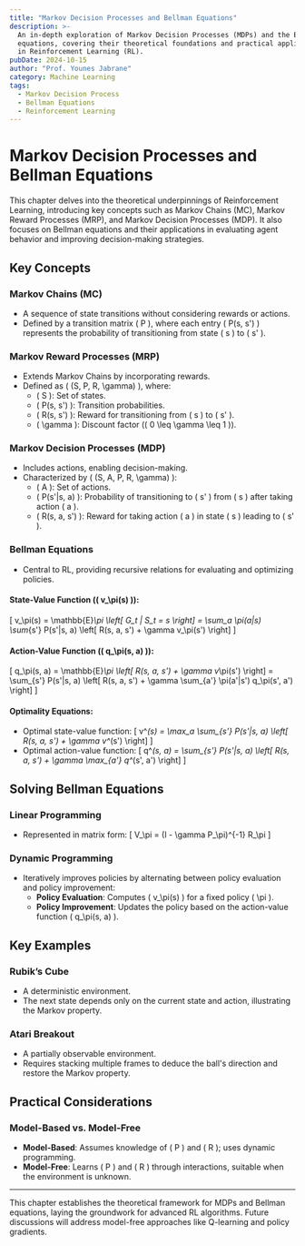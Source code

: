 ```yaml
---
title: "Markov Decision Processes and Bellman Equations"
description: >-
  An in-depth exploration of Markov Decision Processes (MDPs) and the Bellman
  equations, covering their theoretical foundations and practical applications
  in Reinforcement Learning (RL).
pubDate: 2024-10-15
author: "Prof. Younes Jabrane"
category: Machine Learning
tags:
  - Markov Decision Process
  - Bellman Equations
  - Reinforcement Learning
---
```


# Markov Decision Processes and Bellman Equations

This chapter delves into the theoretical underpinnings of Reinforcement Learning, introducing key concepts such as Markov Chains (MC), Markov Reward Processes (MRP), and Markov Decision Processes (MDP). It also focuses on Bellman equations and their applications in evaluating agent behavior and improving decision-making strategies.

## Key Concepts

### Markov Chains (MC)
- A sequence of state transitions without considering rewards or actions.
- Defined by a transition matrix \( P \), where each entry \( P(s, s') \) represents the probability of transitioning from state \( s \) to \( s' \).

### Markov Reward Processes (MRP)
- Extends Markov Chains by incorporating rewards.
- Defined as \( (S, P, R, \gamma) \), where:
  - \( S \): Set of states.
  - \( P(s, s') \): Transition probabilities.
  - \( R(s, s') \): Reward for transitioning from \( s \) to \( s' \).
  - \( \gamma \): Discount factor (\( 0 \leq \gamma \leq 1 \)).

### Markov Decision Processes (MDP)
- Includes actions, enabling decision-making.
- Characterized by \( (S, A, P, R, \gamma) \):
  - \( A \): Set of actions.
  - \( P(s'|s, a) \): Probability of transitioning to \( s' \) from \( s \) after taking action \( a \).
  - \( R(s, a, s') \): Reward for taking action \( a \) in state \( s \) leading to \( s' \).

### Bellman Equations
- Central to RL, providing recursive relations for evaluating and optimizing policies.

#### State-Value Function (\( v_\pi(s) \)):
\[
v_\pi(s) = \mathbb{E}_\pi \left[ G_t | S_t = s \right] = \sum_a \pi(a|s) \sum_{s'} P(s'|s, a) \left[ R(s, a, s') + \gamma v_\pi(s') \right]
\]

#### Action-Value Function (\( q_\pi(s, a) \)):
\[
q_\pi(s, a) = \mathbb{E}_\pi \left[ R(s, a, s') + \gamma v_\pi(s') \right] = \sum_{s'} P(s'|s, a) \left[ R(s, a, s') + \gamma \sum_{a'} \pi(a'|s') q_\pi(s', a') \right]
\]

#### Optimality Equations:
- Optimal state-value function:
  \[
  v^*(s) = \max_a \sum_{s'} P(s'|s, a) \left[ R(s, a, s') + \gamma v^*(s') \right]
  \]
- Optimal action-value function:
  \[
  q^*(s, a) = \sum_{s'} P(s'|s, a) \left[ R(s, a, s') + \gamma \max_{a'} q^*(s', a') \right]
  \]

## Solving Bellman Equations

### Linear Programming
- Represented in matrix form:
  \[
  V_\pi = (I - \gamma P_\pi)^{-1} R_\pi
  \]

### Dynamic Programming
- Iteratively improves policies by alternating between policy evaluation and policy improvement:
  - **Policy Evaluation**: Computes \( v_\pi(s) \) for a fixed policy \( \pi \).
  - **Policy Improvement**: Updates the policy based on the action-value function \( q_\pi(s, a) \).

## Key Examples

### Rubik’s Cube
- A deterministic environment.
- The next state depends only on the current state and action, illustrating the Markov property.

### Atari Breakout
- A partially observable environment.
- Requires stacking multiple frames to deduce the ball's direction and restore the Markov property.

## Practical Considerations

### Model-Based vs. Model-Free
- **Model-Based**: Assumes knowledge of \( P \) and \( R \); uses dynamic programming.
- **Model-Free**: Learns \( P \) and \( R \) through interactions, suitable when the environment is unknown.

---

This chapter establishes the theoretical framework for MDPs and Bellman equations, laying the groundwork for advanced RL algorithms. Future discussions will address model-free approaches like Q-learning and policy gradients.
